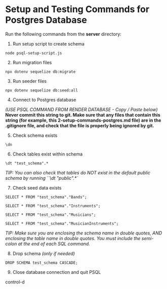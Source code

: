 # Setup and Testing Commands for Postgres Database

Run the following commands from the __server__ directory:

1. Run setup script to create schema

`node psql-setup-script.js`

2. Run migration files

`npx dotenv sequelize db:migrate`

3. Run seeder files

`npx dotenv sequelize db:seed:all`

4. Connect to Postgres database

_(USE PSQL COMMAND FROM RENDER DATABASE - Copy / Paste below)_ **Never commit
this string to git. Make sure that any files that contain this string (for
example, this 2-setup-commands-postgres.md file) are in the .gitignore file, and
check that the file is properly being ignored by git.**



5. Check schema exists

`\dn`

6. Check tables exist within schema

`\dt "test_schema".*`

_TIP: You can also check that tables do NOT exist in the default public schema by running ``\dt "public".*`_

7. Check seed data exists

`SELECT * FROM "test_schema"."Bands";`

`SELECT * FROM "test_schema"."Instruments";`

`SELECT * FROM "test_schema"."Musicians";`

`SELECT * FROM "test_schema"."MusicianInstruments";`

_TIP: Make sure you are enclosing the schema name in double quotes, AND
enclosing the table name in double quotes. You must include the semi-colon at
the end of each SQL command._

8. Drop schema _(only if needed)_

`DROP SCHEMA test_schema CASCADE;`

9. Close database connection and quit PSQL

control-d